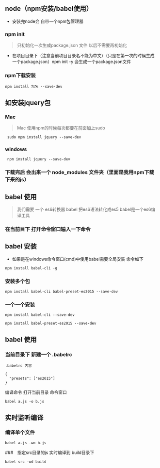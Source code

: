## node（npm安装/babel使用）

- 安装完node会 自带一个npm包管理器

### npm init 
> 只初始化一次生成package.json 文件 以后不需要再初始化
- 在项目目录下（注意当前项目目录名不能为中文）（只是在第一次的时候生成一个package.json）npm init -y 会生成一个package.json文件

### npm下载安装 
```
npm install 包名 --save-dev
```

## 如安装jquery包

### Mac

> Mac 使用npm的时候每次都要在前面加上sudo

```
 sudo npm install jquery --save-dev
```

### windows
```
 npm install jquery --save-dev
```

### 下载完后 会出来一个 node_modules 文件夹（里面是我用npm下载下来的js）

## babel 使用

> 我们需要 一个 es6转换器 babel  把es6语法转化成es5 
> babel是一个es6编译工具
### 在当前目下 打开命令窗口输入一下命令


## babel 安装
- 如果是在windows命令窗口(cmd)中使用babel需要全局安装 命令如下
```
npm install babel-cli -g
```

### 安装多个包

```
npm install babel-cli babel-preset-es2015 --save-dev

```
### 一个一个安装

```
npm install babel-cli --save-dev

npm install babel-preset-es2015 --save-dev

```

## babel 使用

### 当前目录下 新建一个 .babelrc 

``` 
.babelrc 内容

{
  "presets": ["es2015"]
}

```


编译命令 打开当前目录 命令窗口

```
babel a.js -o b.js
```

## 实时监听编译

### 编译单个文件

```
babel a.js -wo b.js
```

###　指定src目录的js 实时编译到 build目录下

```
babel src -wd build
```
